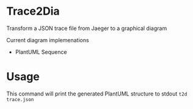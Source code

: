 # Trace2Dia

Transform a JSON trace file from Jaeger to a graphical diagram

Current diagram implemenations
- PlantUML Sequence

# Usage

This command will print the generated PlantUML structure to stdout
`t2d trace.json` 